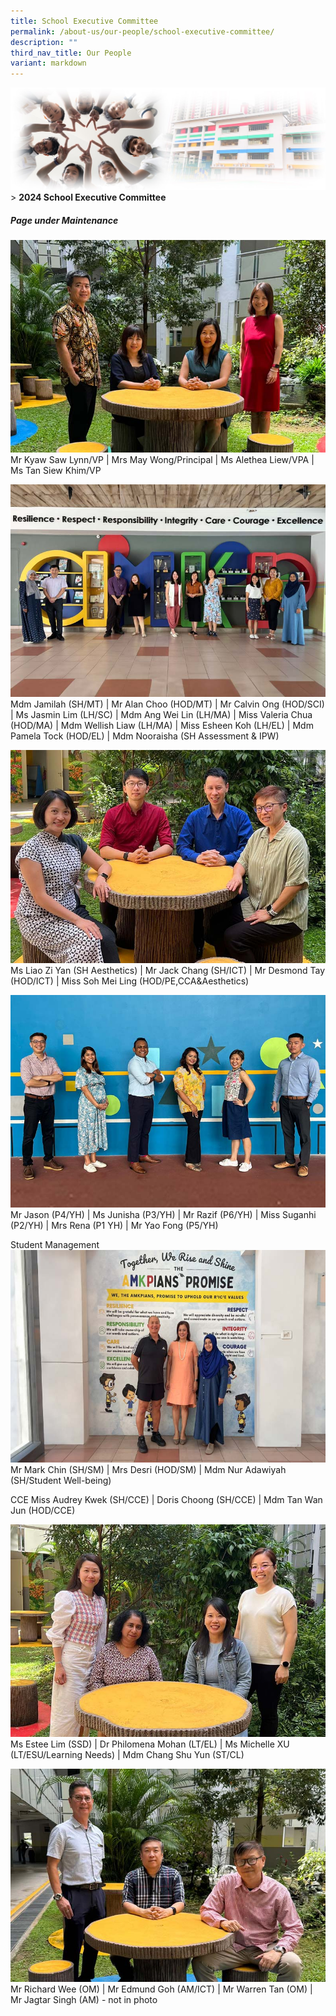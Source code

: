 ```yaml
---
title: School Executive Committee
permalink: /about-us/our-people/school-executive-committee/
description: ""
third_nav_title: Our People
variant: markdown
---
```

![Sub-banner](/images/sub%20banner.jpg)
&gt; **2024 School Executive Committee**

##### **Page under Maintenance**
![School Leaders](/images/About%20Us/EXCO/SLs.jpg)
Mr Kyaw Saw Lynn/VP | Mrs May Wong/Principal | Ms Alethea Liew/VPA | Ms Tan Siew Khim/VP

![IP Heads](/images/About%20Us/EXCO/IP_Heads.jpg)
Mdm Jamilah (SH/MT) | Mr Alan Choo (HOD/MT) | Mr Calvin Ong (HOD/SCI) | Ms Jasmin Lim (LH/SC) | Mdm Ang Wei Lin (LH/MA) | Miss Valeria Chua (HOD/MA) | Mdm Wellish Liaw (LH/MA) | Miss Esheen Koh (LH/EL) | Mdm Pamela Tock (HOD/EL) | Mdm Nooraisha (SH Assessment & IPW)

![](/images/About%20Us/EXCO/PAM.jpg)
Ms Liao Zi Yan (SH Aesthetics) | Mr Jack Chang (SH/ICT) | Mr Desmond Tay (HOD/ICT) | Miss Soh Mei Ling (HOD/PE,CCA&Aesthetics)

![Year Head](/images/About%20Us/EXCO/YH.jpg)
Mr Jason (P4/YH) | Ms Junisha (P3/YH) | Mr Razif (P6/YH) | Miss Suganhi (P2/YH) | Mrs Rena (P1 YH) | Mr Yao Fong (P5/YH)

Student Management
![](/images/About%20Us/EXCO/Student_Management.jpg)
Mr Mark Chin (SH/SM) | Mrs Desri (HOD/SM) | Mdm Nur Adawiyah (SH/Student Well-being)

CCE
Miss Audrey Kwek (SH/CCE) | Doris Choong (SH/CCE) | Mdm Tan Wan Jun (HOD/CCE)

![](/images/About%20Us/EXCO/SSD.jpg)
Ms Estee Lim (SSD) | Dr Philomena Mohan (LT/EL) | Ms Michelle XU (LT/ESU/Learning Needs) | Mdm Chang Shu Yun (ST/CL)

![](/images/About%20Us/EXCO/admin_ops.jpg)
Mr Richard Wee (OM) | Mr Edmund Goh (AM/ICT) | Mr Warren Tan (OM) | Mr Jagtar Singh (AM) - not in photo